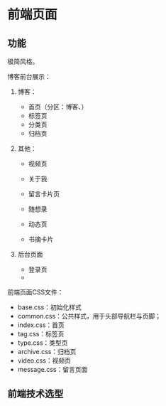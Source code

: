 # 前端页面

## 功能

极简风格。

博客前台展示：

1. 博客：

   - 首页（分区：博客、）
   - 标签页
   - 分类页
   - 归档页

2. 其他：

   - 视频页
   - 关于我
   - 留言卡片页

   - 随想录
   - 动态页
   - 书摘卡片

3. 后台页面

   - 登录页
   - 

前端页面CSS文件：

- base.css：初始化样式
- common.css：公共样式，用于头部导航栏与页脚；
- index.css：首页
- tag.css：标签页
- type.css：类型页
- archive.css：归档页
- video.css：视频页
- message.css：留言页面

## 前端技术选型















